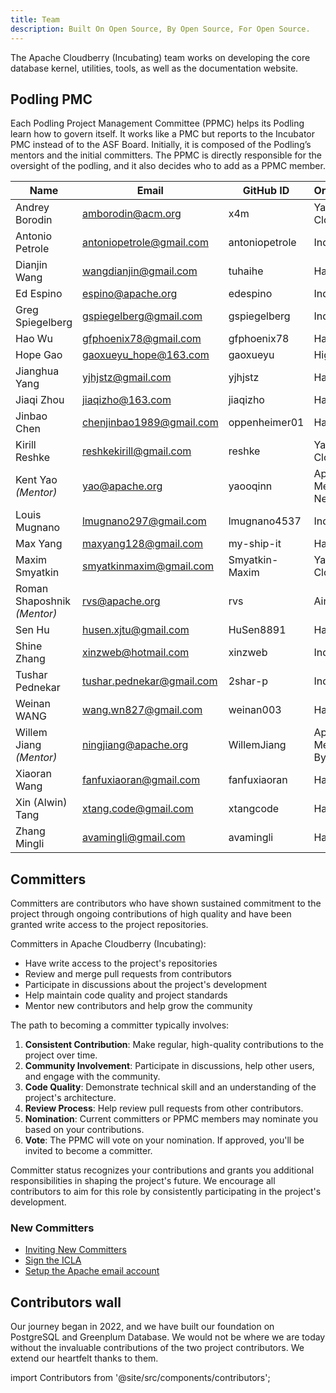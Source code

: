 ```yaml
---
title: Team
description: Built On Open Source, By Open Source, For Open Source.
---
```


The Apache Cloudberry (Incubating) team works on developing the core database kernel, utilities, tools, as well as the documentation website. 

## Podling PMC
Each Podling Project Management Committee (PPMC) helps its Podling learn how to govern itself. It works like a PMC but reports to the Incubator PMC instead of to the ASF Board. Initially, it is composed of the Podling’s mentors and the initial committers. The PPMC is directly responsible for the oversight of the podling, and it also decides who to add as a PPMC member.

|Name| Email | GitHub ID | Organization|
|--|--|--|--|
| Andrey Borodin | amborodin@acm.org | x4m |  Yandex Cloud |
| Antonio Petrole | antoniopetrole@gmail.com | antoniopetrole | Individual |
| Dianjin Wang | wangdianjin@gmail.com | tuhaihe | HashData |
| Ed Espino | espino@apache.org | edespino | Individual |
| Greg Spiegelberg | gspiegelberg@gmail.com | gspiegelberg | Individual |
| Hao Wu | gfphoenix78@gmail.com | gfphoenix78 | HashData |
| Hope Gao | gaoxueyu_hope@163.com | gaoxueyu | HighGo |
| Jianghua Yang | yjhjstz@gmail.com | yjhjstz | HashData |
| Jiaqi Zhou | jiaqizho@163.com | jiaqizho | HashData |
| Jinbao Chen | chenjinbao1989@gmail.com | oppenheimer01 | HashData |
| Kirill Reshke | reshkekirill@gmail.com | reshke  | Yandex Cloud | Yandex Cloud |
| Kent Yao *(Mentor)* | yao@apache.org | yaooqinn | Apache Member, NetEase |
| Louis Mugnano | lmugnano297@gmail.com | lmugnano4537 | Individual |
| Max Yang | maxyang128@gmail.com | my-ship-it | HashData |
| Maxim Smyatkin | smyatkinmaxim@gmail.com | Smyatkin-Maxim | Yandex Cloud |
| Roman Shaposhnik *(Mentor)* | rvs@apache.org | rvs | Ainekko |
| Sen Hu | husen.xjtu@gmail.com | HuSen8891 | HashData |
| Shine Zhang | xinzweb@hotmail.com | xinzweb | Individual |
| Tushar Pednekar | tushar.pednekar@gmail.com | 2shar-p | Individual |
| Weinan WANG | wang.wn827@gmail.com | weinan003 | HashData |
| Willem Jiang *(Mentor)*|ningjiang@apache.org | WillemJiang | Apache Member, ByteDance |
| Xiaoran Wang | fanfuxiaoran@gmail.com | fanfuxiaoran | HashData |
| Xin (Alwin) Tang | xtang.code@gmail.com | xtangcode | HashData |
| Zhang Mingli | avamingli@gmail.com | avamingli | HashData |

## Committers

Committers are contributors who have shown sustained commitment to the project through ongoing contributions of high quality and have been granted write access to the project repositories.

Committers in Apache Cloudberry (Incubating):
- Have write access to the project's repositories
- Review and merge pull requests from contributors
- Participate in discussions about the project's development
- Help maintain code quality and project standards
- Mentor new contributors and help grow the community

The path to becoming a committer typically involves:

1. **Consistent Contribution**: Make regular, high-quality contributions to the project over time.
2. **Community Involvement**: Participate in discussions, help other users, and engage with the community.
3. **Code Quality**: Demonstrate technical skill and an understanding of the project's architecture.
4. **Review Process**: Help review pull requests from other contributors.
5. **Nomination**: Current committers or PPMC members may nominate you based on your contributions.
6. **Vote**: The PPMC will vote on your nomination. If approved, you'll be invited to become a committer.

Committer status recognizes your contributions and grants you additional responsibilities in shaping the project's future. We encourage all contributors to aim for this role by consistently participating in the project's development.

### New Committers

- [Inviting New Committers](./team/new-committers)
- [Sign the ICLA](./team/sign-icla)
- [Setup the Apache email account](./team/setup-apache-email-account)

## Contributors wall

Our journey began in 2022, and we have built our foundation on PostgreSQL and Greenplum Database. We would not be where we are today without the invaluable contributions of the two project contributors. We extend our heartfelt thanks to them.

import Contributors from '@site/src/components/contributors';

<Contributors />